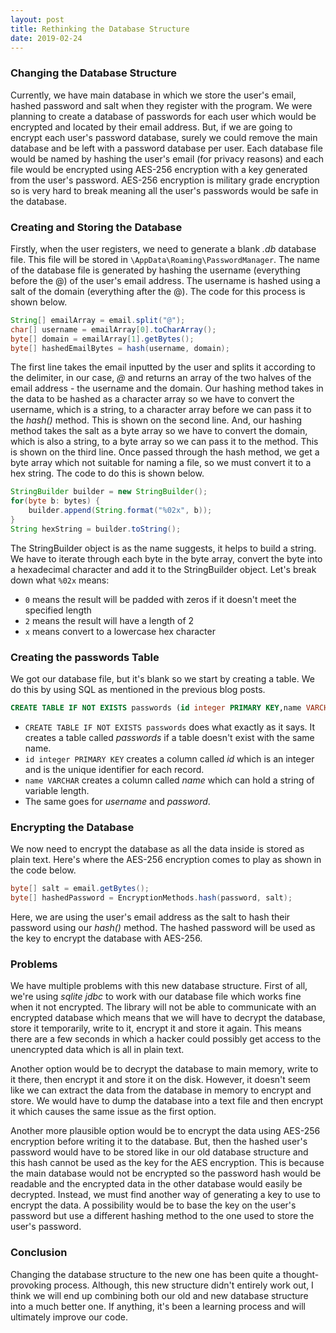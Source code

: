 ```yaml
---
layout: post
title: Rethinking the Database Structure
date: 2019-02-24
---
```

### Changing the Database Structure
Currently, we have main database in which we store the user's email, hashed password and salt when they register with the program. We were planning to create a database of passwords for each user which would be encrypted and located by their email address. But, if we are going to encrypt each user's password database, surely we could remove the main database and be left with a password database per user. Each database file would be named by hashing the user's email (for privacy reasons) and each file would be encrypted using AES-256 encryption with a key generated from the user's password. AES-256 encryption is military grade encryption so is very hard to break meaning all the user's passwords would be safe in the database.

### Creating and Storing the Database
Firstly, when the user registers, we need to generate a blank *.db* database file. This file will be stored in `\AppData\Roaming\PasswordManager`. The name of the database file is generated by hashing the username (everything before the @) of the user's email address. The username is hashed using a salt of the domain (everything after the @). The code for this process is shown below.
```java
String[] emailArray = email.split("@");
char[] username = emailArray[0].toCharArray();
byte[] domain = emailArray[1].getBytes();
byte[] hashedEmailBytes = hash(username, domain);
```
The first line takes the email inputted by the user and splits it according to the delimiter, in our case, *@* and returns an array of the two halves of the email address - the username and the domain.
Our hashing method takes in the data to be hashed as a character array so we have to convert the username, which is a string, to a character array before we can pass it to the *hash()* method. This is shown on the second line.
And, our hashing method takes the salt as a byte array so we have to convert the domain, which is also a string, to a byte array so we can pass it to the method. This is shown on the third line.
Once passed through the hash method, we get a byte array which not suitable for naming a file, so we must convert it to a hex string. The code to do this is shown below.
```java
StringBuilder builder = new StringBuilder();
for(byte b: bytes) {
	builder.append(String.format("%02x", b));
}
String hexString = builder.toString();
```
The StringBuilder object is as the name suggests, it helps to build a string.
We have to iterate through each byte in the byte array, convert the byte into a hexadecimal character and add it to the StringBuilder object. Let's break down what `%02x` means:

 - `0` means the result will be padded with zeros if it doesn't meet the specified length
 - `2` means the result will have a length of 2
 - `x` means convert to a lowercase hex character

### Creating the passwords Table
We got our database file, but it's blank so we start by creating a table. We do this by using SQL as mentioned in the previous blog posts.
```SQL
CREATE TABLE IF NOT EXISTS passwords (id integer PRIMARY KEY,name VARCHAR,username VARCHAR,password VARCHAR)
```
 - `CREATE TABLE IF NOT EXISTS passwords` does what exactly as it says. It creates a table called *passwords* if a table doesn't exist with the same name.
 - `id integer PRIMARY KEY` creates a column called *id* which is an integer and is the unique identifier for each record.
 - `name VARCHAR` creates a column called *name* which can hold a string of variable length.
 - The same goes for *username* and *password*.

### Encrypting the Database
We now need to encrypt the database as all the data inside is stored as plain text. Here's where the AES-256 encryption comes to play as shown in the code below.
```java
byte[] salt = email.getBytes();
byte[] hashedPassword = EncryptionMethods.hash(password, salt);
```
Here, we are using the user's email address as the salt to hash their password using our *hash()* method. The hashed password will be used as the key to encrypt the database with AES-256.

### Problems
We have multiple problems with this new database structure. First of all, we're using *sqlite jdbc* to work with our database file which works fine when it not encrypted. The library will not be able to communicate with an encrypted database which means that we will have to decrypt the database, store it temporarily, write to it, encrypt it and store it again. This means there are a few seconds in which a hacker could possibly get access to the unencrypted data which is all in plain text.

Another option would be to decrypt the database to main memory, write to it there, then encrypt it and store it on the disk. However, it doesn't seem like we can extract the data from the database in memory to encrypt and store. We would have to dump the database into a text file and then encrypt it which causes the same issue as the first option.

Another more plausible option would be to encrypt the data using AES-256 encryption before writing it to the database. But, then the hashed user's password would have to be stored like in our old database structure and this hash cannot be used as the key for the AES encryption. This is because the main database would not be encrypted so the password hash would be readable and the encrypted data in the other database would easily be decrypted. Instead, we must find another way of generating a key to use to encrypt the data. A possibility would be to base the key on the user's password but use a different hashing method to the one used to store the user's password.

### Conclusion
Changing the database structure to the new one has been quite a thought-provoking process. Although, this new structure didn't entirely work out, I think we will end up combining both our old and new database structure into a much better one. If anything, it's been a learning process and will ultimately improve our code.

